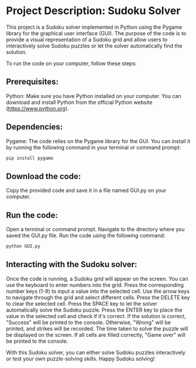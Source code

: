 # Project Description: Sudoku Solver
This project is a Sudoku solver implemented in Python using the Pygame library for the graphical user interface (GUI). The purpose of the code is to provide a visual representation of a Sudoku grid and allow users to interactively solve Sudoku puzzles or let the solver automatically find the solution.

To run the code on your computer, follow these steps:

## Prerequisites:
Python: Make sure you have Python installed on your computer. You can download and install Python from the official Python website (https://www.python.org).

## Dependencies:
Pygame: The code relies on the Pygame library for the GUI. You can install it by running the following command in your terminal or command prompt:

```bash
pip install pygame
```

## Download the code:
Copy the provided code and save it in a file named GUI.py on your computer.

## Run the code:
Open a terminal or command prompt.
Navigate to the directory where you saved the GUI.py file.
Run the code using the following command:

```bash
python GUI.py
```

## Interacting with the Sudoku solver:
Once the code is running, a Sudoku grid will appear on the screen.
You can use the keyboard to enter numbers into the grid. Press the corresponding number keys (1-9) to input a value into the selected cell.
Use the arrow keys to navigate through the grid and select different cells.
Press the DELETE key to clear the selected cell.
Press the SPACE key to let the solver automatically solve the Sudoku puzzle.
Press the ENTER key to place the value in the selected cell and check if it's correct. If the solution is correct, "Success" will be printed to the console. Otherwise, "Wrong" will be printed, and strikes will be recorded.
The time taken to solve the puzzle will be displayed on the screen.
If all cells are filled correctly, "Game over" will be printed to the console.

With this Sudoku solver, you can either solve Sudoku puzzles interactively or test your own puzzle-solving skills. Happy Sudoku solving!